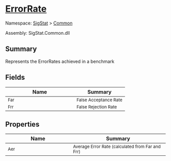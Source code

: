 # [ErrorRate](./ErrorRate.md)

Namespace: [SigStat]() > [Common](./README.md)

Assembly: SigStat.Common.dll

## Summary
Represents the ErrorRates achieved in a benchmark

## Fields

| Name | Summary | 
| --- | --- | 
| <sub>Far</sub><img width=180>| <sub>False Acceptance Rate</sub>| <br>
| <sub>Frr</sub><img width=180>| <sub>False Rejection Rate</sub>| <br>


## Properties

| Name | Summary | 
| --- | --- | 
| <sub>Aer</sub><img width=180>| <sub>Average Error Rate (calculated from Far and Frr)</sub>| <br>


